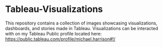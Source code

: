 # Tableau-Visualizations
This repository contains a collection of images showcasing visualizations, dashboards, and stories made in Tableau. Visualizations can be interacted with on my Tableau Public profile located here: https://public.tableau.com/profile/michael.harrison#!/
